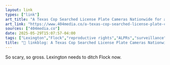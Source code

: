 ```yaml
---
layout: link
types: ["link"]
art_title: "A Texas Cop Searched License Plate Cameras Nationwide for a Woman Who Got an Abortion"
art_link: "https://www.404media.co/a-texas-cop-searched-license-plate-cameras-nationwide-for-a-woman-who-got-an-abortion/"
sources: ["404media.co"]
date: 2025-05-29T15:07:57-04:00
tags: ["Lexington","Flock","reproductive rights","ALPRs","surveillance","privacy"]
title: "🔗 linkblog: A Texas Cop Searched License Plate Cameras Nationwide for a Woman Who Got an Abortion"
---
```

So scary, so gross. Lexington needs to ditch Flock now.